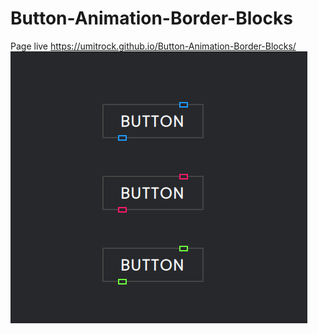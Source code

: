 # Button-Animation-Border-Blocks
Page live https://umitrock.github.io/Button-Animation-Border-Blocks/
<img src="https://github.com/UmitRock/Button-Animation-Border-Blocks/blob/main/page.PNG?raw=true" alt="">
